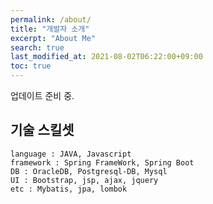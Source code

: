 ```yaml
---
permalink: /about/
title: "개발자 소개"
excerpt: "About Me"
search: true
last_modified_at: 2021-08-02T06:22:00+09:00
toc: true
---
```


업데이트 준비 중.

## 기술 스킬셋
```
language : JAVA, Javascript
framework : Spring FrameWork, Spring Boot
DB : OracleDB, Postgresql-DB, Mysql  
UI : Bootstrap, jsp, ajax, jquery  
etc : Mybatis, jpa, lombok  
```
